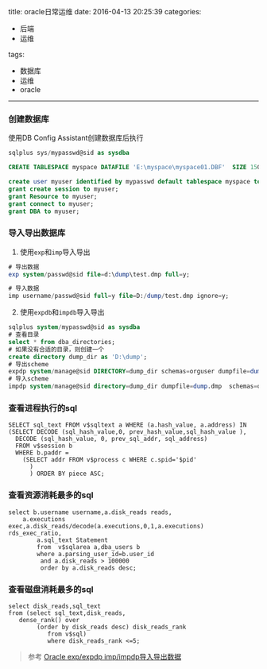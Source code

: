 title: oracle日常运维
date: 2016-04-13 20:25:39
categories:
- 后端
- 运维

tags:
- 数据库
- 运维
- oracle
---

### 创建数据库
使用DB Config Assistant创建数据库后执行
```sql
sqlplus sys/mypasswd@sid as sysdba

CREATE TABLESPACE myspace DATAFILE 'E:\myspace\myspace01.DBF'  SIZE 15G AUTOEXTEND ON NEXT 1G MAXSIZE UNLIMITED LOGGING EXTENT MANAGEMENT LOCAL SEGMENT SPACE MANAGEMENT AUTO;

create user myuser identified by mypasswd default tablespace myspace temporary tablespace temp quota unlimited on myspace;
grant create session to myuser;
grant Resource to myuser;
grant connect to myuser;
grant DBA to myuser;

```

### 导入导出数据库
1. 使用`exp`和`imp`导入导出
```sql
# 导出数据
exp system/passwd@sid file=d:\dump\test.dmp full=y;

# 导入数据
imp username/passwd@sid full=y file=D:/dump/test.dmp ignore=y;
```
2. 使用`expdb`和`impdb`导入导出
```sql
sqlplus system/mypasswd@sid as sysdba
# 查看目录
select * from dba_directories;
# 如果没有合适的目录，则创建一个
create directory dump_dir as 'D:\dump';
# 导出scheme
expdp system/manage@sid DIRECTORY=dump_dir schemas=orguser dumpfile=dump.dmp 
# 导入scheme
impdp system/manage@sid directory=dump_dir dumpfile=dump.dmp  schemas=orguser remap_schema=orguser:newuser remap_tablespace=orgtable:newtable table_exists_action=replace logfile=impdp.log;
```

### 查看进程执行的sql
```
SELECT sql_text FROM v$sqltext a WHERE (a.hash_value, a.address) IN
(SELECT DECODE (sql_hash_value,0, prev_hash_value,sql_hash_value ),
  DECODE (sql_hash_value, 0, prev_sql_addr, sql_address)
  FROM v$session b
  WHERE b.paddr =
    (SELECT addr FROM v$process c WHERE c.spid='$pid'
      )
      ) ORDER BY piece ASC;
```
### 查看资源消耗最多的sql
```
select b.username username,a.disk_reads reads,
    a.executions exec,a.disk_reads/decode(a.executions,0,1,a.executions) rds_exec_ratio,
        a.sql_text Statement
        from  v$sqlarea a,dba_users b
        where a.parsing_user_id=b.user_id
         and a.disk_reads > 100000
         order by a.disk_reads desc;
```

### 查看磁盘消耗最多的sql
```
select disk_reads,sql_text
from (select sql_text,disk_reads,
   dense_rank() over
        (order by disk_reads desc) disk_reads_rank
           from v$sql)
           where disk_reads_rank <=5;
```

> 参考
> [Oracle exp/expdp imp/impdp导入导出数据](http://greensky.blog.51cto.com/3347654/1377202)

